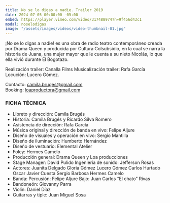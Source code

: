 ```yaml
---
title: No se lo digas a nadie. Trailer 2019
date: 2024-07-05 00:00:00 -05:00
embed: https://player.vimeo.com/video/317488974?h=9f456d43c1
modal: noselodigas
image: "/assets/images/videos/video-thumbnail-01.jpg"
---
```


¡No se lo digas a nadie! es una obra de radio teatro contemporáneo creada por Drama Queen y producida por Cultura Colsubsidio, en la cual  se narra la historia de Juana, una mujer mayor que le cuenta a su nieto Nicolás, lo que ella vivió durante El Bogotazo.  

Realización trailer: Canalla Films Musicalización trailer: Rafa García Locución: Lucero Gómez.

Contacto: [camila.bruges@gmail.com](mailto:camila.bruges@gmail.com)<br>
Booking: [loaproductora@gmail.com](mailto:loaproductora@gmail.com)

### FICHA TÉCNICA

- Libreto y dirección: Camila Brugés 
- Historia: Camila Brugés y Ricardo Silva Romero 
- Asistencia de dirección: Rafa García 
- Música original y dirección de banda en vivo: Felipe Aljure 
- Diseño de visuales y operación en vivo: Sergio Mantilla 
- Diseño de iluminación: Humberto Hernández 
- Diseño de vestuario: Elemental Atelier 
- Foley: Hermes Camelo 
- Producción general: Drama Queen y Loa producciones 
- Stage Manager: David Pulido Ingeniería de sonido: Jefferson Rosas   
- Actores: Juanita Delgado Gloria Gómez Lucero Gómez Carlos Hurtado Oscar Javier Cuesta Sergio Barbosa Hermes Camelo   
- Banda: Percusión: Felipe Aljure Bajo: Juan Carlos “El chato” Rivas
- Bandoneón: Giovanny Parra 
- Violín: Daniel Díaz 
- Guitarras y tiple: Juan Miguel Sosa